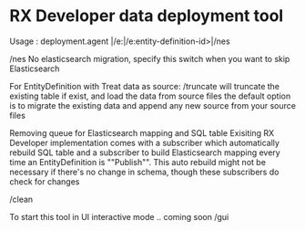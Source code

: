 ﻿# RX Developer data deployment tool
Usage :
deployment.agent <path-to-entity-definition-source>|/e:<entity-definition-name>|/e:entity-definition-id>|/nes

/nes No elasticsearch migration, specify this switch when you want to skip Elasticsearch

For EntityDefinition with Treat data as source:
/truncate   will truncate the existing table if exist, and load the data from source files
the default option is to migrate the existing data and append any new source from your source files

Removing queue for Elasticsearch mapping and SQL table
Exisiting RX Developer implementation comes with a subscriber which automatically rebuild SQL table and a subscriber
to build Elasticsearch mapping every time an EntityDefinition is ""Publish"". This auto rebuild might not be necessary if there's
no change in schema, though these subscribers do check for changes

/clean


To start this tool in UI interactive mode .. coming soon
/gui
